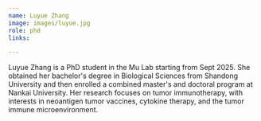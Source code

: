 ```yaml
---
name: Luyue Zhang
image: images/luyue.jpg
role: phd
links:

---
```

Luyue Zhang is a PhD student in the Mu Lab starting from Sept 2025. She obtained her bachelor's degree in Biological Sciences from Shandong University and then enrolled a combined master's and doctoral program at Nankai University. Her research focuses on tumor immunotherapy, with interests in neoantigen tumor vaccines, cytokine therapy, and the tumor immune microenvironment.
